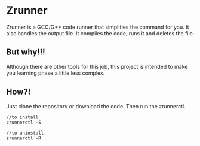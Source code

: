 # Zrunner
Zrunner is a GCC/G++ code runner that simplifies the command for you. It also handles the output file. It compiles the code, runs it and deletes the file.
## But why!!!
Although there are other tools for this job, this project is intended to make you learning phase a little less complex.
## How?!
Just clone the repository or download the code. Then run the zrunnerctl.
```
//to install
zrunnerctl -S
```

```
//to uninstall
zrunnerctl -R
```

